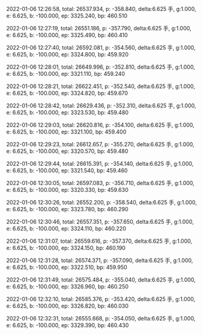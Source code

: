 2022-01-06 12:26:58, total: 26537.934, p: -358.840, delta:6.625 手, g:1.000, e: 6.625, b: -100.000, ep: 3325.240, bp: 460.510

2022-01-06 12:27:19, total: 26551.186, p: -357.790, delta:6.625 手, g:1.000, e: 6.625, b: -100.000, ep: 3325.490, bp: 460.410

2022-01-06 12:27:40, total: 26592.081, p: -354.560, delta:6.625 手, g:1.000, e: 6.625, b: -100.000, ep: 3324.800, bp: 459.920

2022-01-06 12:28:01, total: 26649.996, p: -352.810, delta:6.625 手, g:1.000, e: 6.625, b: -100.000, ep: 3321.110, bp: 459.240

2022-01-06 12:28:21, total: 26622.451, p: -352.540, delta:6.625 手, g:1.000, e: 6.625, b: -100.000, ep: 3324.820, bp: 459.670

2022-01-06 12:28:42, total: 26629.436, p: -352.310, delta:6.625 手, g:1.000, e: 6.625, b: -100.000, ep: 3323.530, bp: 459.480

2022-01-06 12:29:03, total: 26620.816, p: -354.100, delta:6.625 手, g:1.000, e: 6.625, b: -100.000, ep: 3321.100, bp: 459.400

2022-01-06 12:29:23, total: 26612.657, p: -355.270, delta:6.625 手, g:1.000, e: 6.625, b: -100.000, ep: 3320.570, bp: 459.480

2022-01-06 12:29:44, total: 26615.391, p: -354.140, delta:6.625 手, g:1.000, e: 6.625, b: -100.000, ep: 3321.540, bp: 459.460

2022-01-06 12:30:05, total: 26597.083, p: -356.710, delta:6.625 手, g:1.000, e: 6.625, b: -100.000, ep: 3320.330, bp: 459.630

2022-01-06 12:30:26, total: 26552.200, p: -358.540, delta:6.625 手, g:1.000, e: 6.625, b: -100.000, ep: 3323.780, bp: 460.290

2022-01-06 12:30:46, total: 26557.351, p: -357.650, delta:6.625 手, g:1.000, e: 6.625, b: -100.000, ep: 3324.110, bp: 460.220

2022-01-06 12:31:07, total: 26559.616, p: -357.370, delta:6.625 手, g:1.000, e: 6.625, b: -100.000, ep: 3324.150, bp: 460.190

2022-01-06 12:31:28, total: 26574.371, p: -357.090, delta:6.625 手, g:1.000, e: 6.625, b: -100.000, ep: 3322.510, bp: 459.950

2022-01-06 12:31:49, total: 26575.484, p: -355.040, delta:6.625 手, g:1.000, e: 6.625, b: -100.000, ep: 3326.960, bp: 460.250

2022-01-06 12:32:10, total: 26585.376, p: -353.420, delta:6.625 手, g:1.000, e: 6.625, b: -100.000, ep: 3326.820, bp: 460.030

2022-01-06 12:32:31, total: 26555.668, p: -354.050, delta:6.625 手, g:1.000, e: 6.625, b: -100.000, ep: 3329.390, bp: 460.430